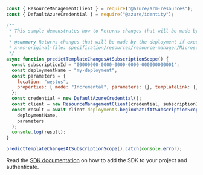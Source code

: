 ```javascript
const { ResourceManagementClient } = require("@azure/arm-resources");
const { DefaultAzureCredential } = require("@azure/identity");

/**
 * This sample demonstrates how to Returns changes that will be made by the deployment if executed at the scope of the subscription.
 *
 * @summary Returns changes that will be made by the deployment if executed at the scope of the subscription.
 * x-ms-original-file: specification/resources/resource-manager/Microsoft.Resources/stable/2021-04-01/examples/PostDeploymentWhatIfOnSubscription.json
 */
async function predictTemplateChangesAtSubscriptionScope() {
  const subscriptionId = "00000000-0000-0000-0000-000000000001";
  const deploymentName = "my-deployment";
  const parameters = {
    location: "westus",
    properties: { mode: "Incremental", parameters: {}, templateLink: {} },
  };
  const credential = new DefaultAzureCredential();
  const client = new ResourceManagementClient(credential, subscriptionId);
  const result = await client.deployments.beginWhatIfAtSubscriptionScopeAndWait(
    deploymentName,
    parameters
  );
  console.log(result);
}

predictTemplateChangesAtSubscriptionScope().catch(console.error);
```

Read the [SDK documentation](https://github.com/Azure/azure-sdk-for-js/blob/%40azure%2Farm-resources_5.0.1/sdk/resources/arm-resources/README.md) on how to add the SDK to your project and authenticate.
